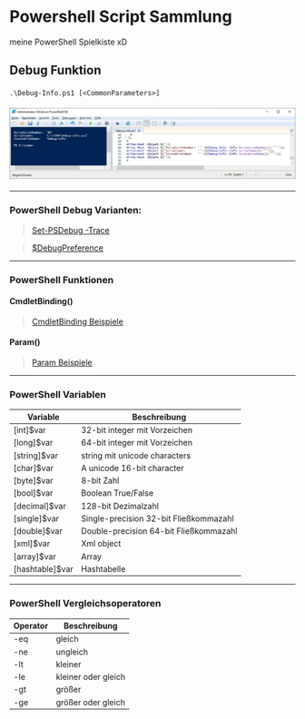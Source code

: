# Powershell Script Sammlung

meine PowerShell Spielkiste xD

## Debug Funktion

`.\Debug-Info.ps1 [<CommonParameters>]`
#### ![Screenshot PowerShell Ausgabe](https://github.com/dr-woitschek/spielkiste/blob/master/powershell/Debug-Info_PowerShell-Output.jpg)
---
### PowerShell Debug Varianten:

> [Set-PSDebug -Trace <int>](https://github.com/dr-woitschek/spielkiste/blob/master/powershell/debugging-Set-PSDebug.md)

> [$DebugPreference](https://github.com/dr-woitschek/spielkiste/blob/master/powershell/debugging-DebugPreference.md)

---
### PowerShell Funktionen
#### CmdletBinding()
> [CmdletBinding Beispiele](https://github.com/dr-woitschek/spielkiste/blob/master/powershell/Function-CmdletBinding.md)

#### Param()
> [Param Beispiele](https://github.com/dr-woitschek/spielkiste/blob/master/powershell/Function-Param.md)

---
### PowerShell Variablen

Variable | Beschreibung
-------- | ------------
[int]$var       | 32-bit integer mit Vorzeichen
[long]$var      | 64-bit integer mit Vorzeichen
[string]$var    | string mit unicode characters
[char]$var      | A unicode 16-bit character
[byte]$var      | 8-bit Zahl
[bool]$var      | Boolean True/False
[decimal]$var   | 128-bit Dezimalzahl
[single]$var    | Single-precision 32-bit Fließkommazahl
[double]$var    | Double-precision 64-bit Fließkommazahl
[xml]$var       | Xml object
[array]$var     | Array
[hashtable]$var | Hashtabelle

---
### PowerShell Vergleichsoperatoren

Operator | Beschreibung
-------- | ------------
-eq | gleich
-ne | ungleich
-lt | kleiner
-le | kleiner oder gleich
-gt | größer
-ge | größer oder gleich